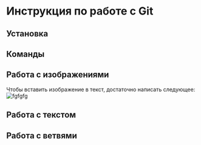 # Инструкция по работе с Git

## Установка

## Команды

## Работа с изображениями
Чтобы вставить изображение в текст, достаточно написать следующее:
![fgfgfg](pig.jpg)
## Работа с текстом 

## Работа с ветвями